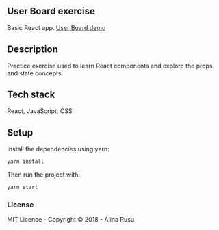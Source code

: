 ## User Board exercise
Basic React app.
[User Board demo](https://laughing-ptolemy-f2dc23.netlify.com/)

## Description
Practice exercise used to learn React components and explore the props and state concepts.

## Tech stack
React,
JavaScript,
CSS

## Setup
Install the dependencies using yarn:
```bash
yarn install
```
Then run the project with:
```bash
yarn start
```

### License
MIT Licence - Copyright &copy; 2018 - Alina Rusu
